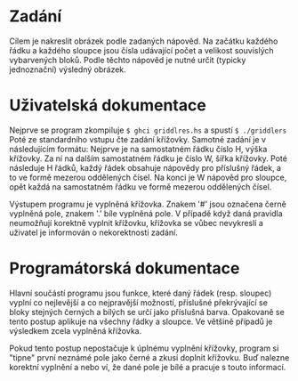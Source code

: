 Zadání
======
Cílem je nakreslit obrázek podle zadaných nápověd. Na začátku každého řádku a
každého sloupce jsou čísla udávající počet a velikost souvislých vybarvených
bloků. Podle těchto nápověd je nutné určit (typicky jednoznační) výsledný
obrázek.

Uživatelská dokumentace
=======================
Nejprve se program zkompiluje
	`$ ghci griddlres.hs`
a spustí
	`$ ./griddlers`
Poté ze standardního vstupu čte zadání křížovky. Samotné zadání je v
následujícím formátu: Nejprve je na samostatném řádku číslo H, výška křížovky.
Za ní na dalším samostatném řádku je číslo W, šířka křížovky. Poté následuje H
řádků, každý řádek obsahuje nápovědy pro příslušný řádek, a to ve formě mezerou
oddělených čísel. Na konci je W nápověd pro sloupce, opět každá na samostatném
řádku ve formě mezerou oddělených čísel.

Výstupem programu je vyplněná křížovka. Znakem '#' jsou označena černě vyplněná
pole, znakem '.' bíle vyplněná pole. V případě když daná pravidla neumožňují
korektně vyplnit křížovku, křížovka se vůbec nevykreslí a uživatel je
informován o nekorektnosti zadání.

Programátorská dokumentace
==========================
Hlavní součástí programu jsou funkce, které daný řádek (resp. sloupec) vyplní
co nejlevější a co nejpravější možností, příslušné překrývající se bloky
stejných černých a bílých se určí jako příslušná barva. Opakovaně se tento
postup aplikuje na všechny řádky a sloupce. Ve většině případů je výsledkem
zcela vyplněná křížovka.

Pokud tento postup nepostačuje k úplnému vyplnění křížovky, program si "tipne"
první neznámé pole jako černé a zkusí doplnit křížovku. Buď nalezne korektní
vyplnění a nebo ví, že dané pole je bílé a pracuje s touto informací.
